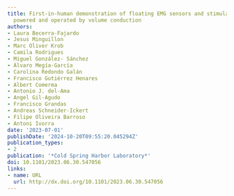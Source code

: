 ```yaml
---
title: First-in-human demonstration of floating EMG sensors and stimulators wirelessly
  powered and operated by volume conduction
authors:
- Laura Becerra-Fajardo
- Jesus Minguillon
- Marc Oliver Krob
- Camila Rodrigues
- Miguel González- Sánchez
- Álvaro Megía-García
- Carolina Redondo Galán
- Francisco Gutiérrez Henares
- Albert Comerma
- Antonio J. del-Ama
- Angel Gil-Agudo
- Francisco Grandas
- Andreas Schneider-Ickert
- Filipe Oliveira Barroso
- Antoni Ivorra
date: '2023-07-01'
publishDate: '2024-10-20T09:55:20.045294Z'
publication_types:
- 2
publication: '*Cold Spring Harbor Laboratory*'
doi: 10.1101/2023.06.30.547056
links:
- name: URL
  url: http://dx.doi.org/10.1101/2023.06.30.547056
---
```

